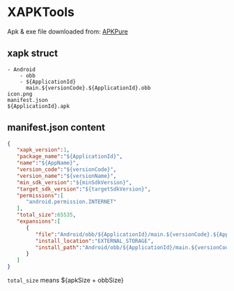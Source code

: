 # XAPKTools

Apk & exe file downloaded from: [APKPure](https://apkpure.com/apk-install.html "APKPure")

## xapk struct

```plain
- Android
    - obb
    - ${ApplicationId}
      main.${versionCode}.${ApplicationId}.obb
icon.png
manifest.json
${ApplicationId}.apk
```

## manifest.json content

```json
{
   "xapk_version":1,
   "package_name":"${ApplicationId}",
   "name":"${AppName}",
   "version_code":"${versionCode}",
   "version_name":"${versionName}",
   "min_sdk_version":"${minSdkVersion}",
   "target_sdk_version":"${targetSdkVersion}",
   "permissions":[
      "android.permission.INTERNET"
   ],
   "total_size":65535,
   "expansions":[
      {
         "file":"Android/obb/${ApplicationId}/main.${versionCode}.${ApplicationId}.obb",
         "install_location":"EXTERNAL_STORAGE",
         "install_path":"Android/obb/${ApplicationId}/main.${versionCode}.${ApplicationId}.obb"
      }
   ]
}
```

`total_size` means ${apkSize + obbSize}